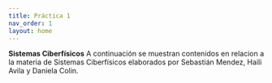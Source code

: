 ```yaml
---
title: Práctica 1
nav_order: 1
layout: home
---
```


**Sistemas Ciberfísicos**
A continuación se muestran contenidos en relacion a la materia de Sistemas Ciberfísicos elaborados por Sebastián Mendez, Haili Avila y Daniela Colin. 

